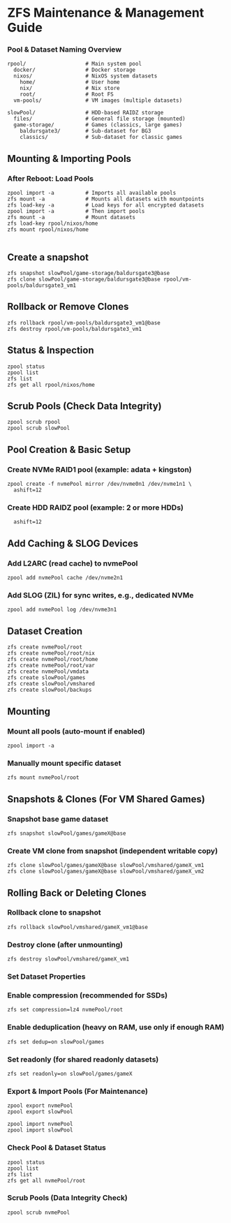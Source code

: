 
# ZFS Maintenance & Management Guide
### Pool & Dataset Naming Overview
```
rpool/                   # Main system pool
  docker/                # Docker storage
  nixos/                 # NixOS system datasets
    home/                # User home
    nix/                 # Nix store
    root/                # Root FS
  vm-pools/              # VM images (multiple datasets)

slowPool/                # HDD-based RAIDZ storage
  files/                 # General file storage (mounted)
  game-storage/          # Games (classics, large games)
    baldursgate3/        # Sub-dataset for BG3
    classics/            # Sub-dataset for classic games
```


## Mounting & Importing Pools

### After Reboot: Load Pools
```
zpool import -a          # Imports all available pools
zfs mount -a             # Mounts all datasets with mountpoints
zfs load-key -a          # Load keys for all encrypted datasets
zpool import -a          # Then import pools
zfs mount -a             # Mount datasets
zfs load-key rpool/nixos/home
zfs mount rpool/nixos/home


```

## Create a snapshot
```
zfs snapshot slowPool/game-storage/baldursgate3@base
zfs clone slowPool/game-storage/baldursgate3@base rpool/vm-pools/baldursgate3_vm1

```
##  Rollback or Remove Clones
```
zfs rollback rpool/vm-pools/baldursgate3_vm1@base
zfs destroy rpool/vm-pools/baldursgate3_vm1
```

## Status & Inspection
```
zpool status
zpool list
zfs list
zfs get all rpool/nixos/home

```

## Scrub Pools (Check Data Integrity)
```
zpool scrub rpool
zpool scrub slowPool
```

## Pool Creation & Basic Setup

### Create NVMe RAID1 pool (example: adata + kingston)
```
zpool create -f nvmePool mirror /dev/nvme0n1 /dev/nvme1n1 \
  ashift=12
```

### Create HDD RAIDZ pool (example: 2 or more HDDs)
``` zpool create -f slowPool raidz1 /dev/sdX /dev/sdY /dev/sdZ \
  ashift=12 
  ```

## Add Caching & SLOG Devices

### Add L2ARC (read cache) to nvmePool
```
zpool add nvmePool cache /dev/nvme2n1
```

### Add SLOG (ZIL) for sync writes, e.g., dedicated NVMe
```
zpool add nvmePool log /dev/nvme3n1
```

## Dataset Creation
```
zfs create nvmePool/root
zfs create nvmePool/root/nix
zfs create nvmePool/root/home
zfs create nvmePool/root/var
zfs create nvmePool/vmdata
zfs create slowPool/games
zfs create slowPool/vmshared
zfs create slowPool/backups
```

## Mounting
### Mount all pools (auto-mount if enabled)
```
zpool import -a
```
### Manually mount specific dataset
```
zfs mount nvmePool/root
```
## Snapshots & Clones (For VM Shared Games)

### Snapshot base game dataset
```
zfs snapshot slowPool/games/gameX@base
```

### Create VM clone from snapshot (independent writable copy)

```
zfs clone slowPool/games/gameX@base slowPool/vmshared/gameX_vm1
zfs clone slowPool/games/gameX@base slowPool/vmshared/gameX_vm2
```
## Rolling Back or Deleting Clones

###  Rollback clone to snapshot
```
zfs rollback slowPool/vmshared/gameX_vm1@base
```
### Destroy clone (after unmounting)
```
zfs destroy slowPool/vmshared/gameX_vm1
```
### Set Dataset Properties

### Enable compression (recommended for SSDs)
```
zfs set compression=lz4 nvmePool/root
```
### Enable deduplication (heavy on RAM, use only if enough RAM)
```
zfs set dedup=on slowPool/games
```
### Set readonly (for shared readonly datasets)
```
zfs set readonly=on slowPool/games/gameX
```
### Export & Import Pools (For Maintenance)
```
zpool export nvmePool
zpool export slowPool

zpool import nvmePool
zpool import slowPool
```
### Check Pool & Dataset Status
```
zpool status
zpool list
zfs list
zfs get all nvmePool/root
```

### Scrub Pools (Data Integrity Check)
```
zpool scrub nvmePool
```